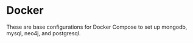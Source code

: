 # Docker
These are base configurations for Docker Compose to set up mongodb, mysql, neo4j, and postgresql.

